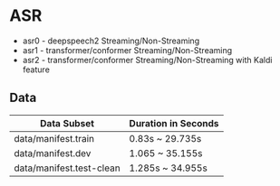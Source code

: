 # ASR

* asr0 - deepspeech2 Streaming/Non-Streaming
* asr1 - transformer/conformer Streaming/Non-Streaming
* asr2 - transformer/conformer Streaming/Non-Streaming with Kaldi feature


## Data
| Data Subset | Duration in Seconds |
| --- | --- |
| data/manifest.train |  0.83s ~ 29.735s |
| data/manifest.dev | 1.065 ~ 35.155s |  
| data/manifest.test-clean | 1.285s ~ 34.955s |
